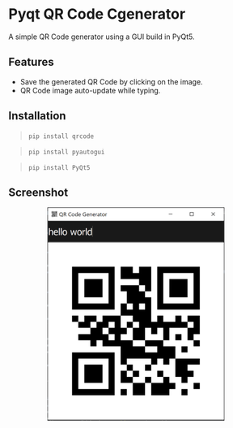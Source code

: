 # Pyqt QR Code Cgenerator
A simple QR Code generator using a GUI build in PyQt5.

## Features 
- Save the generated QR Code by clicking on the image.
- QR Code image auto-update while typing.

## Installation 
> `pip install qrcode`

> `pip install pyautogui`

> `pip install PyQt5`

## Screenshot
<p align="center">
  <img src="https://github.com/jbaudru/pyqt_qrcode_generator/blob/main/ex.PNG?raw=true" width="350" title="hover text">
</p>

